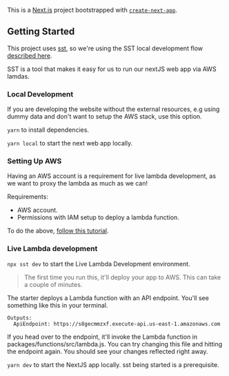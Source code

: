 This is a [Next.js](https://nextjs.org/) project bootstrapped with [`create-next-app`](https://github.com/vercel/next.js/tree/canary/packages/create-next-app).

## Getting Started

This project uses [sst](https://docs.sst.dev/what-is-sst), so we're using the SST local development flow [described here](https://docs.sst.dev/live-lambda-development).

SST is a tool that makes it easy for us to run our nextJS web app via AWS lamdas.

### Local Development

If you are developing the website without the external resources, e.g using dummy data and don't want to setup the AWS stack, use this option.

`yarn` to install dependencies.

`yarn local` to start the next web app locally.

### Setting Up AWS

Having an AWS account is a requirement for live lambda development, as we want to proxy the lambda as much as we can!

Requirements:
- AWS account.
- Permissions with IAM setup to deploy a lambda function.

To do the above, [follow this tutorial](https://docs.sst.dev/advanced/iam-credentials#loading-from-a-file).

### Live Lambda development

`npx sst dev` to start the Live Lambda Development environment.
> The first time you run this, it'll deploy your app to AWS. This can take a couple of minutes.

The starter deploys a Lambda function with an API endpoint. You'll see something like this in your terminal.

```
Outputs:
  ApiEndpoint: https://s8gecmmzxf.execute-api.us-east-1.amazonaws.com
```

If you head over to the endpoint, it'll invoke the Lambda function in packages/functions/src/lambda.js. You can try changing this file and hitting the endpoint again. You should see your changes reflected right away.

`yarn dev` to start the NextJS app locally. sst being started is a prerequisite.